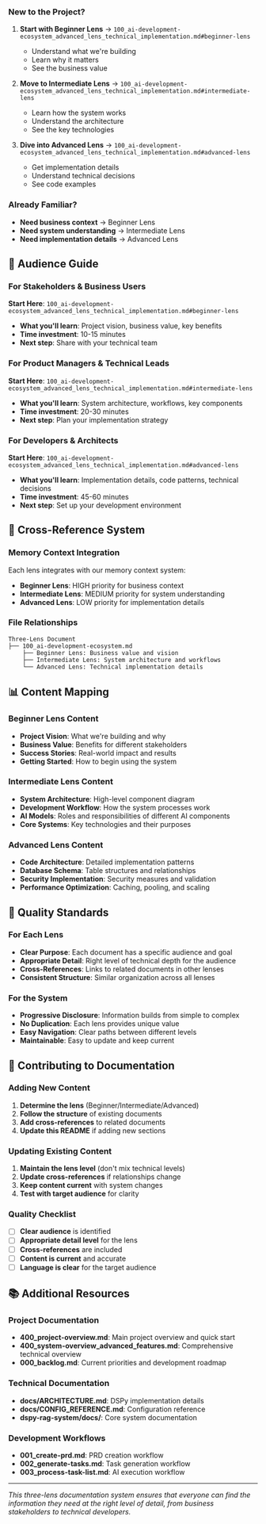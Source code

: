 <!-- CONTEXT_REFERENCE: 400_context-priority-guide.md -->

### **New to the Project?**
1. **Start with Beginner Lens** → `100_ai-development-ecosystem_advanced_lens_technical_implementation.md#beginner-lens`
   - Understand what we're building
   - Learn why it matters
   - See the business value

2. **Move to Intermediate Lens** → `100_ai-development-ecosystem_advanced_lens_technical_implementation.md#intermediate-lens`
   - Learn how the system works
   - Understand the architecture
   - See the key technologies

3. **Dive into Advanced Lens** → `100_ai-development-ecosystem_advanced_lens_technical_implementation.md#advanced-lens`
   - Get implementation details
   - Understand technical decisions
   - See code examples

### **Already Familiar?**
- **Need business context** → Beginner Lens
- **Need system understanding** → Intermediate Lens
- **Need implementation details** → Advanced Lens

## 🎯 **Audience Guide**

### **For Stakeholders & Business Users**
**Start Here**: `100_ai-development-ecosystem_advanced_lens_technical_implementation.md#beginner-lens`
- **What you'll learn**: Project vision, business value, key benefits
- **Time investment**: 10-15 minutes
- **Next step**: Share with your technical team

### **For Product Managers & Technical Leads**
**Start Here**: `100_ai-development-ecosystem_advanced_lens_technical_implementation.md#intermediate-lens`
- **What you'll learn**: System architecture, workflows, key components
- **Time investment**: 20-30 minutes
- **Next step**: Plan your implementation strategy

### **For Developers & Architects**
**Start Here**: `100_ai-development-ecosystem_advanced_lens_technical_implementation.md#advanced-lens`
- **What you'll learn**: Implementation details, code patterns, technical decisions
- **Time investment**: 45-60 minutes
- **Next step**: Set up your development environment

## 🔄 **Cross-Reference System**

### **Memory Context Integration**
Each lens integrates with our memory context system:

- **Beginner Lens**: HIGH priority for business context
- **Intermediate Lens**: MEDIUM priority for system understanding
- **Advanced Lens**: LOW priority for implementation details

### **File Relationships**
```
Three-Lens Document
├── 100_ai-development-ecosystem.md
    ├── Beginner Lens: Business value and vision
    ├── Intermediate Lens: System architecture and workflows
    └── Advanced Lens: Technical implementation details
```

## 📊 **Content Mapping**

### **Beginner Lens Content**
- **Project Vision**: What we're building and why
- **Business Value**: Benefits for different stakeholders
- **Success Stories**: Real-world impact and results
- **Getting Started**: How to begin using the system

### **Intermediate Lens Content**
- **System Architecture**: High-level component diagram
- **Development Workflow**: How the system processes work
- **AI Models**: Roles and responsibilities of different AI components
- **Core Systems**: Key technologies and their purposes

### **Advanced Lens Content**
- **Code Architecture**: Detailed implementation patterns
- **Database Schema**: Table structures and relationships
- **Security Implementation**: Security measures and validation
- **Performance Optimization**: Caching, pooling, and scaling

## 🎯 **Quality Standards**

### **For Each Lens**
- **Clear Purpose**: Each document has a specific audience and goal
- **Appropriate Detail**: Right level of technical depth for the audience
- **Cross-References**: Links to related documents in other lenses
- **Consistent Structure**: Similar organization across all lenses

### **For the System**
- **Progressive Disclosure**: Information builds from simple to complex
- **No Duplication**: Each lens provides unique value
- **Easy Navigation**: Clear paths between different levels
- **Maintainable**: Easy to update and keep current

## 🚀 **Contributing to Documentation**

### **Adding New Content**
1. **Determine the lens** (Beginner/Intermediate/Advanced)
2. **Follow the structure** of existing documents
3. **Add cross-references** to related documents
4. **Update this README** if adding new sections

### **Updating Existing Content**
1. **Maintain the lens level** (don't mix technical levels)
2. **Update cross-references** if relationships change
3. **Keep content current** with system changes
4. **Test with target audience** for clarity

### **Quality Checklist**
- [ ] **Clear audience** is identified
- [ ] **Appropriate detail level** for the lens
- [ ] **Cross-references** are included
- [ ] **Content is current** and accurate
- [ ] **Language is clear** for the target audience

## 📚 **Additional Resources**

### **Project Documentation**
- **400_project-overview.md**: Main project overview and quick start
- **400_system-overview_advanced_features.md**: Comprehensive technical overview
- **000_backlog.md**: Current priorities and development roadmap

### **Technical Documentation**
- **docs/ARCHITECTURE.md**: DSPy implementation details
- **docs/CONFIG_REFERENCE.md**: Configuration reference
- **dspy-rag-system/docs/**: Core system documentation

### **Development Workflows**
- **001_create-prd.md**: PRD creation workflow
- **002_generate-tasks.md**: Task generation workflow
- **003_process-task-list.md**: AI execution workflow

---

*This three-lens documentation system ensures that everyone can find the information they need at the right level of detail, from business stakeholders to technical developers.* 